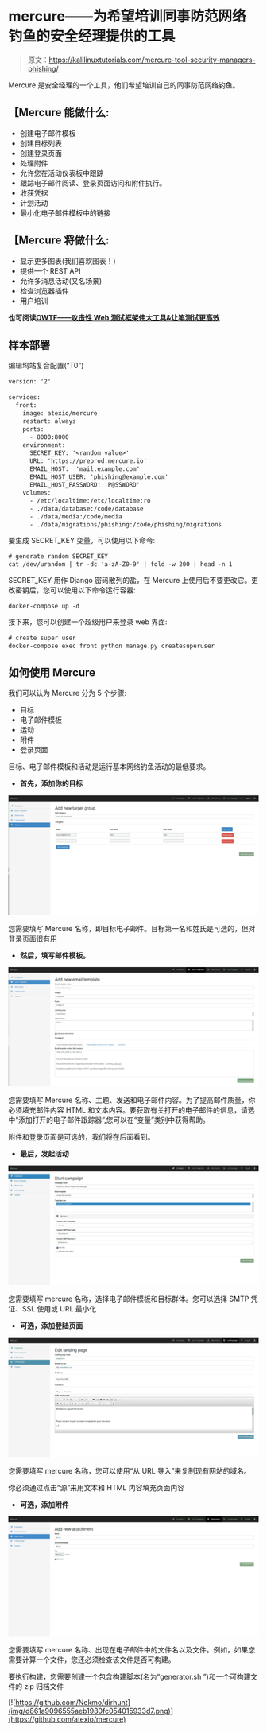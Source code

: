 # mercure——为希望培训同事防范网络钓鱼的安全经理提供的工具

> 原文：<https://kalilinuxtutorials.com/mercure-tool-security-managers-phishing/>

Mercure 是安全经理的一个工具，他们希望培训自己的同事防范网络钓鱼。

## 【Mercure 能做什么:

*   创建电子邮件模板
*   创建目标列表
*   创建登录页面
*   处理附件
*   允许您在活动仪表板中跟踪
*   跟踪电子邮件阅读、登录页面访问和附件执行。
*   收获凭据
*   计划活动
*   最小化电子邮件模板中的链接

## 【Mercure 将做什么:

*   显示更多图表(我们喜欢图表！)
*   提供一个 REST API
*   允许多消息活动(又名场景)
*   检查浏览器插件
*   用户培训

**也可阅读[OWTF——攻击性 Web 测试框架伟大工具&让笔测试更高效](https://kalilinuxtutorials.com/owtf-offensive-web-testing-framework/)**

## **样本部署**

编辑坞站复合配置(“T0”)

```
version: '2'

services:
  front:
    image: atexio/mercure
    restart: always
    ports:
      - 8000:8000
    environment:
      SECRET_KEY: '<random value>'
      URL: 'https://preprod.mercure.io'
      EMAIL_HOST:  'mail.example.com'
      EMAIL_HOST_USER: 'phishing@example.com'
      EMAIL_HOST_PASSWORD: 'P@SSWORD'
    volumes:
      - /etc/localtime:/etc/localtime:ro
      - ./data/database:/code/database
      - ./data/media:/code/media
      - ./data/migrations/phishing:/code/phishing/migrations
```

要生成 SECRET_KEY 变量，可以使用以下命令:

```
# generate random SECRET_KEY
cat /dev/urandom | tr -dc 'a-zA-Z0-9' | fold -w 200 | head -n 1
```

SECRET_KEY 用作 Django 密码散列的盐，在 Mercure 上使用后不要更改它。更改密钥后，您可以使用以下命令运行容器:

```
docker-compose up -d
```

接下来，您可以创建一个超级用户来登录 web 界面:

```
# create super user
docker-compose exec front python manage.py createsuperuser
```

## **如何使用 Mercure**

我们可以认为 Mercure 分为 5 个步骤:

*   目标
*   电子邮件模板
*   运动
*   附件
*   登录页面

目标、电子邮件模板和活动是运行基本网络钓鱼活动的最低要求。

*   **首先，添加你的目标**

![](img/f92d4b8010a9b128edf63ff188485951.png)

您需要填写 Mercure 名称，即目标电子邮件。目标第一名和姓氏是可选的，但对登录页面很有用

*   **然后，填写邮件模板。**

![](img/242d367626a694cd437c4ae91bc05b2a.png)

您需要填写 Mercure 名称、主题、发送和电子邮件内容。为了提高邮件质量，你必须填充邮件内容 HTML 和文本内容。要获取有关打开的电子邮件的信息，请选中“添加打开的电子邮件跟踪器”,您可以在“变量”类别中获得帮助。

附件和登录页面是可选的，我们将在后面看到。

*   **最后，发起活动**

![](img/bd19036edd470296a19e9079c3288ad0.png)

您需要填写 mercure 名称，选择电子邮件模板和目标群体。您可以选择 SMTP 凭证、SSL 使用或 URL 最小化

*   **可选，添加登陆页面**

![](img/64ea1fe8fac687863448e9036f0ff070.png)

您需要填写 mercure 名称，您可以使用“从 URL 导入”来复制现有网站的域名。

你必须通过点击“源”来用文本和 HTML 内容填充页面内容

*   **可选，添加附件**

![](img/4ddd53f73347c7fee1afb46d091821ca.png)

您需要填写 mercure 名称、出现在电子邮件中的文件名以及文件。例如，如果您需要计算一个文件，您还必须检查该文件是否可构建。

要执行构建，您需要创建一个包含构建脚本(名为“generator.sh ”)和一个可构建文件的 zip 归档文件

[![https://github.com/Nekmo/dirhunt](img/d861a9096555aeb1980fc054015933d7.png)](https://github.com/atexio/mercure)